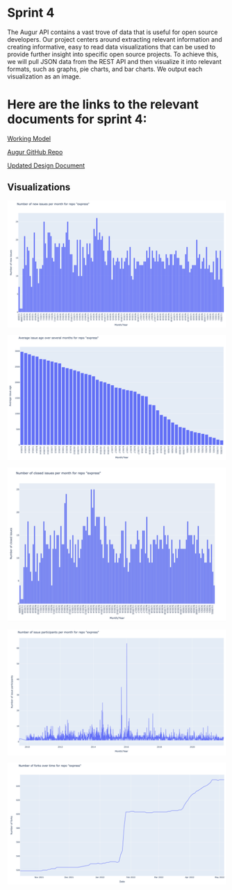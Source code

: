 # Sprint 4

The Augur API contains a vast trove of data that is useful for open source developers. 
Our project centers around extracting relevant information and creating informative, easy to read data visualizations that can be used to provide further insight into specific open source projects. 
To achieve this, we will pull JSON data from the REST API and then visualize it into relevant formats, such as graphs, pie charts, and bar charts. 
We output each visualization as an image.

# Here are the links to the relevant documents for sprint 4:

[Working Model](http://project4320.eastus.cloudapp.azure.com/)

[Augur GitHub Repo](https://github.com/ashprayaga/augur)

[Updated Design Document](https://docs.google.com/document/d/1odypIgyCCF-ZZHVI5jvof50nNXBzfTE94_u8RUlrV1Y/edit)

## Visualizations

![Number of New Issues Test](https://raw.githubusercontent.com/RyanBHuynh/CS-4320-Semester-Project/sprint4/Visualizations/number%20of%20new%20issues%20per%20month.png)

![Average Issue Age Over Several Months](https://raw.githubusercontent.com/RyanBHuynh/CS-4320-Semester-Project/sprint4/Visualizations/average%20issue%20age%20over%20several%20months.png)

![Number of Closed Issues per Month](https://raw.githubusercontent.com/RyanBHuynh/CS-4320-Semester-Project/sprint3/number%20of%20closed%20issues%20test.png)

![Number of Issue Participants Per Month](https://raw.githubusercontent.com/RyanBHuynh/CS-4320-Semester-Project/sprint4/Visualizations/number%20of%20issue%20participants%20per%20month.png)

![Number of Forks Over Time](https://raw.githubusercontent.com/RyanBHuynh/CS-4320-Semester-Project/sprint4/Visualizations/Number%20of%20forks%20over%20time.png)
